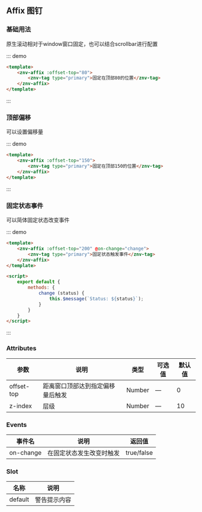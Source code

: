 ## Affix 图钉

<template>
    <div class="global-anchor">
      <znv-anchor :scroll-offset="100">
        <znv-anchor-link href="#ji-chu-yong-fa" title="基础用法"></znv-anchor-link>
        <znv-anchor-link href="#ding-bu-pian-yi" title="顶部偏移"></znv-anchor-link>
        <znv-anchor-link href="#gu-ding-zhuang-tai-shi-jian" title="固定状态事件"></znv-anchor-link>
        <znv-anchor-link href="#attributes" title="Attributes"></znv-anchor-link>
        <znv-anchor-link href="#events" title="Events"></znv-anchor-link>
        <znv-anchor-link href="#slot" title="Slot"></znv-anchor-link>
      </znv-anchor>
    </div>
</template>

### 基础用法

原生滚动相对于window窗口固定，也可以结合scrollbar进行配置

::: demo
```html
<template>
    <znv-affix :offset-top="80">
        <znv-tag type="primary">固定在顶部80的位置</znv-tag>
    </znv-affix>
</template>
```
:::

### 顶部偏移

可以设置偏移量

::: demo
```html
<template>
    <znv-affix :offset-top="150">
        <znv-tag type="primary">固定在顶部150的位置</znv-tag>
    </znv-affix>
</template>
```
:::

### 固定状态事件

可以简体固定状态改变事件

::: demo
```html
<template>
    <znv-affix :offset-top="200" @on-change="change">
        <znv-tag type="primary">固定状态触发事件</znv-tag>
    </znv-affix>
</template>

<script>
    export default {
        methods: {
            change (status) {
                this.$message(`Status: ${status}`);
            }
        }
    }
</script>
```
:::

### Attributes

| 参数      | 说明    | 类型      | 可选值       | 默认值   |
|---------- |-------- |---------- |-------------  |-------- |
| offset-top     | 距离窗口顶部达到指定偏移量后触发   | Number  |  —   |   0  |
| z-index    | 层级   | Number  |  —   |   10  |

### Events

| 事件名      | 说明    | 返回值      |
|---------- |-------- |---------- |
| on-change    | 在固定状态发生改变时触发   | true/false  |

### Slot

| 名称      | 说明    |
|---------- |-------- |
| default     | 警告提示内容   |
